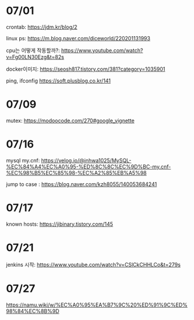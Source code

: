 # 07/01

crontab: https://jdm.kr/blog/2

linux ps: https://m.blog.naver.com/diceworld/220201131993

cpu는 어떻게 작동할까?: https://www.youtube.com/watch?v=Fg00LN30Ezg&t=82s

docker이미지: https://seosh817.tistory.com/381?category=1035901

ping, ifconfig https://soft.plusblog.co.kr/141

# 07/09

mutex: https://modoocode.com/270#google_vignette

# 07/16

mysql my.cnf: https://velog.io/@inhwa1025/MySQL-%EC%84%A4%EC%A0%95-%ED%8C%8C%EC%9D%BC-my.cnf-%EC%98%B5%EC%85%98-%EC%A2%85%EB%A5%98

jump to case : https://blog.naver.com/kzh8055/140053684241

# 07/17

known hosts: https://jibinary.tistory.com/145

# 07/21
jenkins 시작: https://www.youtube.com/watch?v=CSlCkCHHLCo&t=279s

# 07/27

https://namu.wiki/w/%EC%A0%95%EA%B7%9C%20%ED%91%9C%ED%98%84%EC%8B%9D
